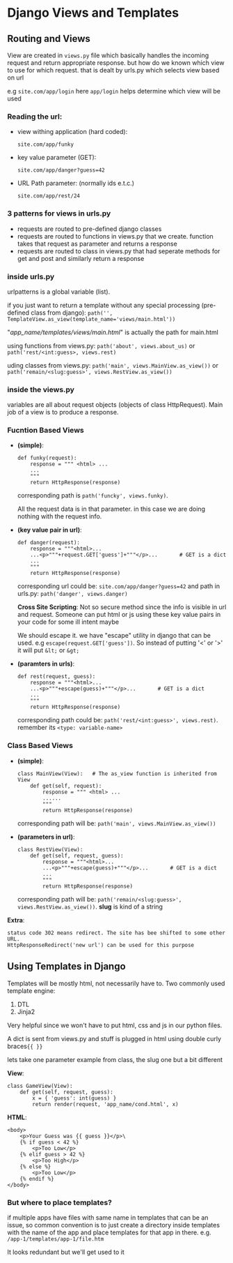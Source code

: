 # Django Views and Templates

## Routing and Views
View are created in `views.py` file which basically handles the incoming request and return appropriate response. but how do we known which view to use for which request. that is dealt by urls.py which selects view based on url

e.g `site.com/app/login` here `app/login` helps determine which view will be used

### Reading the url:
- view withing application (hard coded):
    
    `site.com/app/funky`
- key value parameter (GET):

    `site.com/app/danger?guess=42`
- URL Path parameter: (normally ids e.t.c.)

    `site.com/app/rest/24`

### 3 patterns for views in urls.py

- requests are routed to pre-defined django classes
- requests are routed to functions in views.py that we create. function takes that request as parameter and returns a response
- requests are routed to class in views.py that had seperate methods for get and post and similarly return a response

### inside urls.py

urlpatterns is a global variable (list).

if you just want to return a template without any special processing (pre-defined class from django):
`path('', TemplateView.as_view(template_name='views/main.html'))`

"*app_name/templates/views/main.html*" is actually the path for main.html

using functions from views.py:
`path('about', views.about_us)` or `path('rest/<int:guess>, views.rest)`

uding classes from views.py:
`path('main', views.MainView.as_view())` or `path('remain/<slug:guess>', views.RestView.as_view())`

### inside the views.py

variables are all about request objects (objects of class HttpRequest). Main job of a view is to produce a response.

### Fucntion Based Views
-  **(simple)**:
    ```
    def funky(request):
        response = """ <html> ...
        ...
        """
        return HttpResponse(response)
    ```
    corresponding path is `path('funcky', views.funky)`.

    All the request data is in that parameter. in this case we are doing nothing with the request info. 

- **(key value pair in url)**:
    ```
    def danger(request):
        response = """<html>...
        ...<p>"""+request.GET['guess']+"""</p>...       # GET is a dict
        ...
        """
        return HttpResponse(response)
    ```
    corresponding url could be: `site.com/app/danger?guess=42` and path in urls.py: `path('danger', views.danger)`

    **Cross Site Scripting**: Not so secure method since the info is visible in url and request. Someone can put html or js using these key value pairs in your code for some ill intent maybe

    We should escape it. we have "escape" utility in django that can be used. e.g `escape(request.GET['guess'])`. So instead of putting '<' or '>' it will put `&lt;` or `&gt;`

- **(paramters in urls)**:

    ```
    def rest(request, guess):
        response = """<html>...
        ...<p>"""+escape(guess)+"""</p>...       # GET is a dict
        ...
        """
        return HttpResponse(response)
    ```
    corresponding path could be: `path('rest/<int:guess>', views.rest)`. remember its `<type: variable-name>`

### Class Based Views
- **(simple)**:
    ```
    class MainView(View):   # The as_view function is inherited from View
        def get(self, request):
            response = """ <html> ...
            ......
            """
            return HttpResponse(response)
    ```
    corresponding path will be: `path('main', views.MainView.as_view())`

- **(parameters in url)**:
    ```
    class RestView(View):
        def get(self, request, guess):
            response = """<html>...
            ...<p>"""+escape(guess)+"""</p>...       # GET is a dict
            ...
            """
            return HttpResponse(response)
    ```
    corresponding path will be: `path('remain/<slug:guess>', views.RestView.as_view())`. **slug** is kind of a string

**Extra**:
```
status code 302 means redirect. The site has bee shifted to some other URL.
HttpResponseRedirect('new url') can be used for this purpose
```

## Using Templates in Django

Templates will be mostly html, not necessarily have to.
Two commonly used template engine:
1. DTL
2. Jinja2

Very helpful since we won't have to put html, css and js in our python files.

A dict is sent from views.py and stuff is plugged in html using double curly braces`{{ }}`

lets take one parameter example from class, the slug one but a bit different

**View**:
```
class GameView(View):
    def get(self, request, guess):
        x = { 'guess': int(guess) }
        return render(request, 'app_name/cond.html', x)
```
**HTML**:
```
<body>
    <p>Your Guess was {{ guess }}</p>\
    {% if guess < 42 %}
        <p>Too Low</p>
    {% elif guess > 42 %}
        <p>Too High</p>
    {% else %}
        <p>Too Low</p>
    {% endif %}
</body>
```

### But where to place templates?

if multiple apps have files with same name in templates that can be an issue, so common convention is to just create a directory inside templates with the name of the app and place templates for that app in there. e.g. `/app-1/templates/app-1/file.htm`

It looks redundant but we'll get used to it
